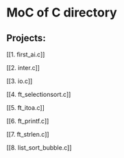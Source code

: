 # MoC of C directory
## Projects:
[[1. first_ai.c]]

[[2. inter.c]]

[[3. io.c]]

[[4. ft_selectionsort.c]]

[[5. ft_itoa.c]]

[[6. ft_printf.c]]

[[7. ft_strlen.c]]

[[8. list_sort_bubble.c]]
